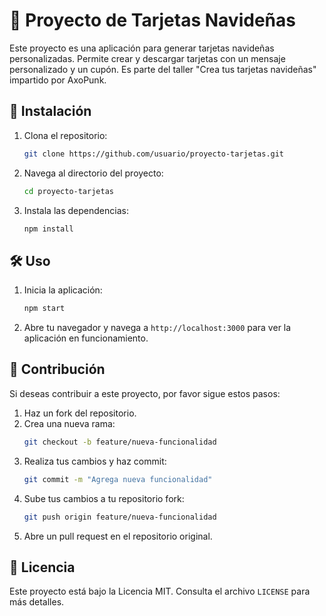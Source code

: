 # 🎴 Proyecto de Tarjetas Navideñas

Este proyecto es una aplicación para generar tarjetas navideñas personalizadas. Permite crear y descargar tarjetas con un mensaje personalizado y un cupón. Es parte del taller "Crea tus tarjetas navideñas" impartido por AxoPunk.

## 🚀 Instalación

1. Clona el repositorio:
   ```bash
   git clone https://github.com/usuario/proyecto-tarjetas.git
   ```
2. Navega al directorio del proyecto:
   ```bash
   cd proyecto-tarjetas
   ```
3. Instala las dependencias:
   ```bash
   npm install
   ```

## 🛠️ Uso

1. Inicia la aplicación:
   ```bash
   npm start
   ```
2. Abre tu navegador y navega a `http://localhost:3000` para ver la aplicación en funcionamiento.

## 🤝 Contribución

Si deseas contribuir a este proyecto, por favor sigue estos pasos:

1. Haz un fork del repositorio.
2. Crea una nueva rama:
   ```bash
   git checkout -b feature/nueva-funcionalidad
   ```
3. Realiza tus cambios y haz commit:
   ```bash
   git commit -m "Agrega nueva funcionalidad"
   ```
4. Sube tus cambios a tu repositorio fork:
   ```bash
   git push origin feature/nueva-funcionalidad
   ```
5. Abre un pull request en el repositorio original.

## 📄 Licencia

Este proyecto está bajo la Licencia MIT. Consulta el archivo `LICENSE` para más detalles.
